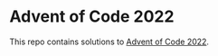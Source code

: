 # Advent of Code 2022

This repo contains solutions to [Advent of Code 2022](https://adventofcode.com/2022).